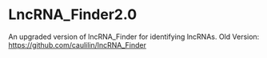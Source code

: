 # LncRNA_Finder2.0
An upgraded version of lncRNA_Finder for identifying lncRNAs.
Old Version: https://github.com/caulilin/lncRNA_Finder
